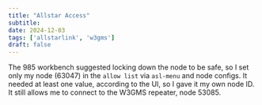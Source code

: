 ```yaml
---
title: "Allstar Access"
subtitle:
date: 2024-12-03
tags: ['allstarlink', 'w3gms']
draft: false
---
```


The 985 workbench suggested locking down the node to be safe,
so I set only my node (63047) in the `allow list`
via `asl-menu` and node configs.
It needed at least one value,
according to the UI,
so I gave it my own node ID.
It still allows me to connect
to the W3GMS repeater,
node 53085.

<!--more-->
